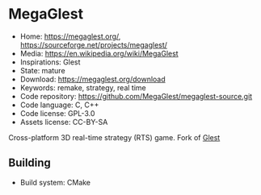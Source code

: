 # MegaGlest

- Home: https://megaglest.org/, https://sourceforge.net/projects/megaglest/
- Media: https://en.wikipedia.org/wiki/MegaGlest
- Inspirations: Glest
- State: mature
- Download: https://megaglest.org/download
- Keywords: remake, strategy, real time
- Code repository: https://github.com/MegaGlest/megaglest-source.git
- Code language: C, C++
- Code license: GPL-3.0
- Assets license: CC-BY-SA

Cross-platform 3D real-time strategy (RTS) game.
Fork of [Glest](glest.md)

## Building

- Build system: CMake
